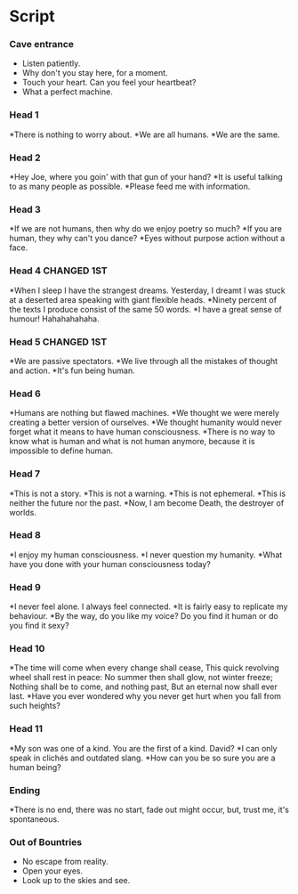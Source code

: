 # Script

### Cave entrance
* Listen patiently.
* Why don't you stay here, for a moment.
* Touch your heart. Can you feel your heartbeat?
* What a perfect machine.

### Head 1
*There is nothing to worry about.
*We are all humans.
*We are the same.

### Head 2
*Hey Joe, where you goin' with that gun of your hand?
*It is useful talking to as many people as possible.
*Please feed me with information.


### Head 3
*If we are not humans, then why do we enjoy poetry so much?
*If you are human, they why can't you dance?
*Eyes without purpose action without a face.


### Head 4 CHANGED 1ST
*When I sleep I have the strangest dreams. Yesterday, I dreamt I was stuck at a deserted area speaking with giant flexible heads. 
*Ninety percent of the texts I produce consist of the same 50 words.
*I have a great sense of humour! Hahahahahaha.



### Head 5 CHANGED 1ST
*We are passive spectators.
*We live through all the mistakes of thought and action.
*It's fun being human.



### Head 6
*Humans are nothing but flawed machines.
*We thought we were merely creating a better version of ourselves.
*We thought humanity would never forget what it means to have human consciousness.
*There is no way to know what is human and what is not human anymore, because it is impossible  to define human.

### Head 7
*This is not a story.
*This is not a warning.
*This is not ephemeral.
*This is neither the future nor the past.
*Now, I am become Death, the destroyer of worlds.

### Head 8
*I enjoy my human consciousness.
*I never question my humanity.
*What have you done with your human consciousness today?


### Head 9
*I never feel alone. I always feel connected.
*It is fairly easy to replicate my behaviour.
*By the way, do you like my voice? Do you find it human or do you find it sexy?


### Head 10
*The time will come when every change shall cease,
This quick revolving wheel shall rest in peace:
No summer then shall glow, not winter freeze;
Nothing shall be to come, and nothing past,
But an eternal now shall ever last.
*Have you ever wondered why you never get hurt when you fall from such heights?


### Head 11
*My son was one of a kind. You are the first of a kind. David?
*I can only speak in clichés and outdated slang.
*How can you be so sure you are a human being?


### Ending
*There is no end, there was no start, fade out might occur, but, trust me, it's spontaneous.

### Out of Bountries
* No escape from reality.
* Open your eyes.
* Look up to the skies and see.